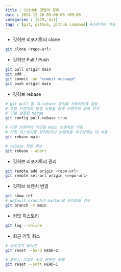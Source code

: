 ```yaml
---
title : GitHub 명령어 정리
date : 2024-12-26 09:00:00 +09:00
categories : [SCM, Git]
tags : [git, github, github command] #소문자만 가능
---
```


- 깃허브 리포지토리 clone

```bash
git clone <repo-url>
```

- 깃허브 Pull / Push

```bash
git pull origin main 
git add .
git commit -am "commit message"
git push origin main
```

- 깃허브 rebase

```bash
# git pull 할 때 rebase 방식을 사용하도록 설정
# 로컬 브랜치의 변경 사항을 원격 브랜치의 끝에 위치
# 기본 설정은 merge
git config pull.rebase true

# 다른 브랜치의 커밋을 main 브랜치로 이동
# 커밋 히스토리를 정리하거나 브랜치를 재구성하는 데 사용
git rebase main

# rebase 작성 취소
git rebase --abort
```

- 깃허브 리포지토리 관리

```bash
git remote add origin <repo-url>
git remote set-url origin <repo-url>
```

- 깃허브 브랜치 변경

```bash
git show-ref
# default branch가 master로 되어있을 경우
git branch -m main
```

- 커밋 히스토리

```bash
git log --online
```

- 최근 커밋 취소

```bash
# 코드까지 돌아감
git reset --hard HEAD~2

# 코드는 그대로 두고 커밋만 삭제
git reset --soft HEAD~1
```